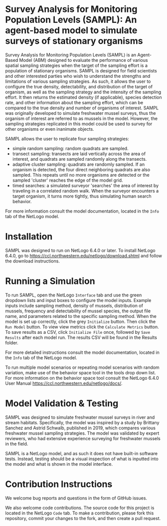 # Survey Analysis for Monitoring Population Levels (SAMPL): An agent-based model to simulate surveys of stationary organisms

Survey Analysis for Monitoring Population Levels (SAMPL) is an Agent-Based Model (ABM) designed to evaluate the performance of various spatial sampling strategies when the target of the sampling effort is a population of stationary organisms. SAMPL is designed for field scientists and other interested parties who wish to understand the strengths and limitations of various sampling strategies. As such, it allows the user to configure the true density, detectability, and distribution of the target of organism, as well as the sampling strategy and the intensity of the sampling effort. It then returns the estimated density (if applicable), species detection rate, and other information about the sampling effort, which can be compared to the true density and number of organisms of interest. SAMPL was originally developed to simulate freshwater mussel surveys, thus the organism of interest are referred to as mussels in the model. However, the sampling strategies replicated in this model could be used to survey for other organisms or even inanimate objects. 

SAMPL allows the user to replicate four sampling strategies: 
- simple random sampling: random quadrats are sampled.
- transect sampling: transects are laid vertically across the area of interest, and quadrats are sampled randomly along the transects.
- adaptive cluster sampling: quadrats are randomly sampled. If an organism is detected, the four direct neighboring quadrats are also sampled. This repeats until no more organisms are detected or the sampled 'cluster' reaches the edge of the model grid.
- timed searches: a simulated surveyor 'searches' the area of interest by traveling in a correlated random walk. When the surveyor encounters a target organism, it turns more tightly, thus simulating human search behavior.

For more information consult the model documentation, located in the `Info` tab of the NetLogo model.

# Installation

SAMPL was designed to run on NetLogo 6.4.0 or later. To install NetLogo 6.4.0, go to https://ccl.northwestern.edu/netlogo/download.shtml and follow the download instructions.

# Running a Simulation

To run SAMPL, open the NetLogo `Interface` tab and use the green dropdown lists and input boxes to configure the model inputs. Example inputs include sampling method, density of mussels, distribution of mussels, frequency and detectability of mussel species, the output file name, and parameters related to the specific sampling method. When the model is set up correctly, click the grey `Initialize` button. Then click the `Run Model` button. To view view metrics click the `Calculate Metrics` button. To save results as a CSV, click `Initialize File` once, followed by `Save Results` after each model run. The results CSV will be found in the Results folder.

For more detailed instructions consult the model documentation, located in the `Info` tab of the NetLogo model.

To run multiple model scenarios or repeating model scenarios with random variation, make use of the behavior space tool in the tools drop down list. For more information on the behavior space tool consult the NetLogo 6.4.0 User Manual https://ccl.northwestern.edu/netlogo/docs/.

# Model Validation & Testing

SAMPL was designed to simulate freshwater mussel surveys in river and stream habitats. Specifically, the model was inspired by a study by Brittany Sanchez and Astrid Schwalb, published in 2019, which compares various freshwater mussel sampling strategies. The model was validated by expert reviewers, who had extensive experience surveying for freshwater mussels in the field.

SAMPL is a NetLogo model, and as such it does not have built-in software tests. Instead, testing should be a visual inspection of what is inputted into the model and what is shown in the model interface.

# Contribution Instructions

We welcome bug reports and questions in the form of GitHub issues. 

We also welcome code contributions. The source code for this project is located in the NetLogo `Code` tab. To make a contribution, please fork this repository, commit your changes to the fork, and then create a pull request. 

